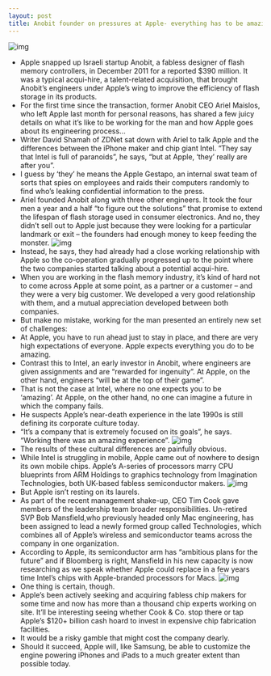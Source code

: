 ```yaml
---
layout: post
title: Anobit founder on pressures at Apple- everything has to be amazing
---
```

![img](http://media.idownloadblog.com/wp-content/uploads/2012/12/Apple-Cupertino-headquarters-Everaldo-Coelho-001.jpeg)
* Apple snapped up Israeli startup Anobit, a fabless designer of flash memory controllers, in December 2011 for a reported $390 million. It was a typical acqui-hire, a talent-related acquisition, that brought Anobit’s engineers under Apple’s wing to improve the efficiency of flash storage in its products.
* For the first time since the transaction, former Anobit CEO Ariel Maislos, who left Apple last month for personal reasons, has shared a few juicy details on what it’s like to be working for the man and how Apple goes about its engineering process…
* Writer David Shamah of ZDNet sat down with Ariel to talk Apple and the differences between the iPhone maker and chip giant Intel. “They say that Intel is full of paranoids”, he says, “but at Apple, ‘they’ really are after you”.
* I guess by ‘they’ he means the Apple Gestapo, an internal swat team of sorts that spies on employees and raids their computers randomly to find who’s leaking confidential information to the press.
* Ariel founded Anobit along with three other engineers. It took the four men a year and a half “to figure out the solutions” that promise to extend the lifespan of flash storage used in consumer electronics. And no, they didn’t sell out to Apple just because they were looking for a particular landmark or exit – the founders had enough money to keep feeding the monster.
![img](http://media.idownloadblog.com/wp-content/uploads/2013/01/Anobit-Apple-logo.jpg)
* Instead, he says, they had already had a close working relationship with Apple so the co-operation gradually progressed up to the point where the two companies started talking about a potential acqui-hire.
* When you are working in the flash memory industry, it’s kind of hard not to come across Apple at some point, as a partner or a customer – and they were a very big customer. We developed a very good relationship with them, and a mutual appreciation developed between both companies.
* But make no mistake, working for the man presented an entirely new set of challenges:
* At Apple, you have to run ahead just to stay in place, and there are very high expectations of everyone. Apple expects everything you do to be amazing.
* Contrast this to Intel, an early investor in Anobit, where engineers are given assignments and are “rewarded for ingenuity”. At Apple, on the other hand, engineers “will be at the top of their game”.
* That is not the case at Intel, where no one expects you to be ‘amazing’. At Apple, on the other hand, no one can imagine a future in which the company fails.
* He suspects Apple’s near-death experience in the late 1990s is still defining its corporate culture today.
* “It’s a company that is extremely focused on its goals”, he says. “Working there was an amazing experience”.
![img](http://media.idownloadblog.com/wp-content/uploads/2013/01/Anobit-Flash-unit.jpg)
* The results of these cultural differences are painfully obvious.
* While Intel is struggling in mobile, Apple came out of nowhere to design its own mobile chips. Apple’s A-series of processors marry CPU blueprints from ARM Holdings to graphics technology from Imagination Technologies, both UK-based fabless semiconductor makers.
![img](http://media.idownloadblog.com/wp-content/uploads/2012/09/iPhone-5-keynote-A6-slide-001.jpg)
* But Apple isn’t resting on its laurels.
* As part of the recent management shake-up, CEO Tim Cook gave members of the leadership team broader responsibilities. Un-retired SVP Bob Mansfield,who previously headed only Mac engineering, has been assigned to lead a newly formed group called Technologies, which combines all of Apple’s wireless and semiconductor teams across the company in one organization.
* According to Apple, its semiconductor arm has “ambitious plans for the future” and if Bloomberg is right, Mansfield in his new capacity is now researching as we speak whether Apple could replace in a few years time Intel’s chips with Apple-branded processors for Macs.
![img](http://media.idownloadblog.com/wp-content/uploads/2013/01/iPhone-5-promo-Bob-Mansfield-001.jpg)
* One thing is certain, though.
* Apple’s been actively seeking and acquiring fabless chip makers for some time and now has more than a thousand chip experts working on site. It’ll be interesting seeing whether Cook & Co. stop there or tap Apple’s $120+ billion cash hoard to invest in expensive chip fabrication facilities.
* It would be a risky gamble that might cost the company dearly.
* Should it succeed, Apple will, like Samsung, be able to customize the engine powering iPhones and iPads to a much greater extent than possible today.

